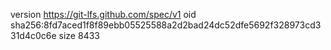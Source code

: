 version https://git-lfs.github.com/spec/v1
oid sha256:8fd7aced1f8f89ebb05525588a2d2bad24dc52dfe5692f328973cd331d4c0c6e
size 8433
